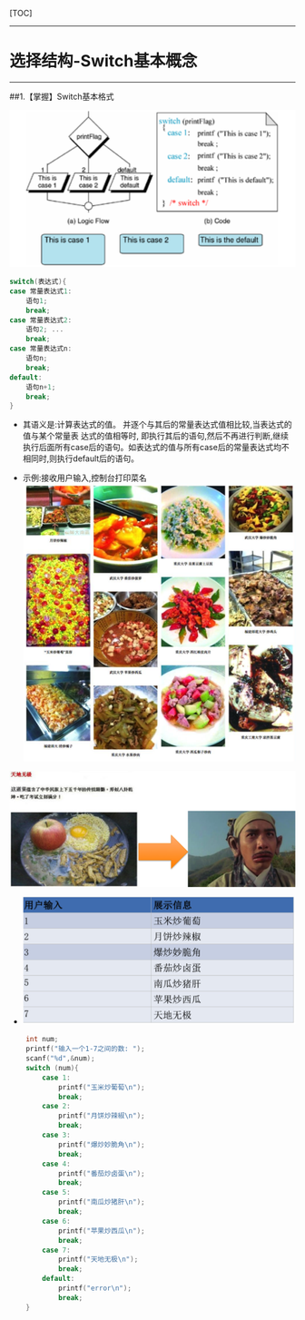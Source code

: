 [TOC]

---

# 选择结构-Switch基本概念



---

##1.【掌握】Switch基本格式

![](./images/switch.png)
```c
switch(表达式){
case 常量表达式1:
    语句1;
    break;
case 常量表达式2:
    语句2; ...
    break;
case 常量表达式n:
    语句n;
    break;
default:
    语句n+1;
    break;
}
```
- 其语义是:计算表达式的值。 并逐个与其后的常量表达式值相比较,当表达式的值与某个常量表 达式的值相等时, 即执行其后的语句,然后不再进行判断,继续执行后面所有case后的语句。如表达式的值与所有case后的常量表达式均不相同时,则执行default后的语句。

- 示例:接收用户输入,控制台打印菜名
![](./images/Snip20150514_2222.png)

![](./images/wuji.png)

 + ![](./images/caipu.png)

```c
    int num;
    printf("输入一个1-7之间的数: ");
    scanf("%d",&num);
    switch (num){
        case 1:
            printf("玉米炒葡萄\n");
            break;
        case 2:
            printf("月饼炒辣椒\n");
            break;
        case 3:
            printf("爆炒妙脆角\n");
            break;
        case 4:
            printf("番茄炒卤蛋\n");
            break;
        case 5:
            printf("南瓜炒猪肝\n");
            break;
        case 6:
            printf("苹果炒西瓜\n");
            break;
        case 7:
            printf("天地无极\n");
            break;
        default:
            printf("error\n");
            break;
    }

```


